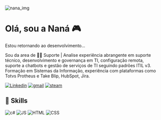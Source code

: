 
<div style="display: inline_block"><br>
  <img alt="nana_img" src="https://media.giphy.com/headers/GitHub/w8ZJLtJbmuph.gif">
</div>

# Olá, sou a Naná 🎮

Estou retornando ao desenvolvimento...

Sou da area de 👩‍💻 Suporte | Analise experiência abrangente em suporte técnico, desenvolvimento e governança em TI, configuração remota, suporte a chatbots e gestão de serviços de TI seguindo padrões ITIL v3. Formação em Sistemas da Informação, experiência com plataformas como Totvs Protheus e Take Blip, HubSpot, Jira.

[![Linkedin](https://img.shields.io/badge/LinkedIn-0077B5?style=for-the-badge&logo=linkedin&logoColor=white)](https://www.linkedin.com/in/marianaoliveira94/)
[![gmail](https://img.shields.io/badge/Gmail-D14836?style=for-the-badge&logo=gmail&logoColor=white)](mary.oliveira809@gmail.com)
[![steam](https://img.shields.io/badge/Steam-000000?style=for-the-badge&logo=steam&logoColor=white)](https://steamcommunity.com/id/mariana_O/)


## 🔗 Skills
![c#](https://img.shields.io/badge/.NET-5C2D91?style=for-the-badge&logo=.net&logoColor=white)
![JS](https://img.shields.io/badge/JavaScript-F7DF1E?style=for-the-badge&logo=javascript&logoColor=black)
![HTML](https://img.shields.io/badge/HTML5-E34F26?style=for-the-badge&logo=html5&logoColor=white)
![CSS](https://img.shields.io/badge/CSS3-1572B6?style=for-the-badge&logo=css3&logoColor=white)
